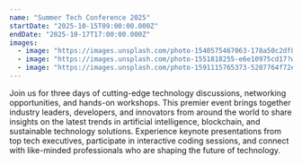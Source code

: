 ```yaml
---
name: "Summer Tech Conference 2025"
startDate: "2025-10-15T09:00:00.000Z"
endDate: "2025-10-17T17:00:00.000Z"
images:
  - image: "https://images.unsplash.com/photo-1540575467063-178a50c2df87?w=800&h=400&fit=crop"
  - image: "https://images.unsplash.com/photo-1551818255-e6e10975cd17?w=800&h=400&fit=crop"
  - image: "https://images.unsplash.com/photo-1591115765373-5207764f72e7?w=800&h=400&fit=crop"
---
```

Join us for three days of cutting-edge technology discussions, networking opportunities, and hands-on workshops. This premier event brings together industry leaders, developers, and innovators from around the world to share insights on the latest trends in artificial intelligence, blockchain, and sustainable technology solutions. Experience keynote presentations from top tech executives, participate in interactive coding sessions, and connect with like-minded professionals who are shaping the future of technology.
